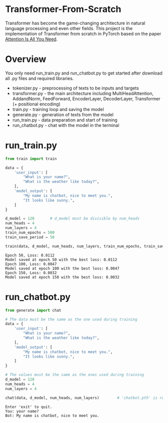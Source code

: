 # Transformer-From-Scratch
Transformer has become the game-changing architecture in natural language processing and even other fields. This project is the implementation of Transformer from scratch in PyTorch based on the paper [Attention Is All You Need](https://proceedings.neurips.cc/paper_files/paper/2017/file/3f5ee243547dee91fbd053c1c4a845aa-Paper.pdf).

# Overview
You only need run_train.py and run_chatbot.py to get started after download all .py files and required libraries.
- tokenizer.py - preprocessing of texts to be inputs and targets
- transformer.py - the main architecture including MultiHeadAttention, AddandNorm, FeedForward, EncoderLayer, DecoderLayer, Transformer (+ positional encoding)
- train.py - training loop and saving the model
- generate.py - generation of texts from the model
- run_train.py - data preparation and start of training
- run_chatbot.py - chat with the model in the terminal

# run_train.py
```python
from train import train

data = {
    'user_input': [
        "What is your name?",
        "What is the weather like today?",
    ],
    'model_output': [
        "My name is chatbot, nice to meet you.",
        "It looks like sunny.",
    ]
}

d_model = 128       # d_model must be divisible by num_heads
num_heads = 4
num_layers = 4
train_num_epochs = 500
train_save_period = 50

train(data, d_model, num_heads, num_layers, train_num_epochs, train_save_period)
```
```text
Epoch 50, Loss: 0.0112
Model saved at epoch 50 with the best loss: 0.0112
Epoch 100, Loss: 0.0047
Model saved at epoch 100 with the best loss: 0.0047
Epoch 150, Loss: 0.0032
Model saved at epoch 150 with the best loss: 0.0032
```

# run_chatbot.py
```python
from generate import chat

# The data must be the same as the one used during training
data = {
    'user_input': [
        "What is your name?",
        "What is the weather like today?",
    ],
    'model_output': [
        "My name is chatbot, nice to meet you.",
        "It looks like sunny.",
    ]
}

# The values must be the same as the ones used during training
d_model = 128
num_heads = 4
num_layers = 4

chat(data, d_model, num_heads, num_layers)        # 'chatbot.pth' is required to run
```
```text
Enter 'exit' to quit.
You: your name?
Bot: My name is chatbot, nice to meet you.
```
